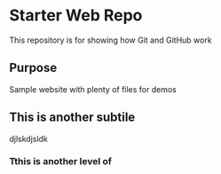 # Starter Web Repo

This repository is for showing how Git and GitHub work

## Purpose

Sample website with plenty of files for demos




## This is another subtile

djlskdjsldk

### Tthis is another level of
